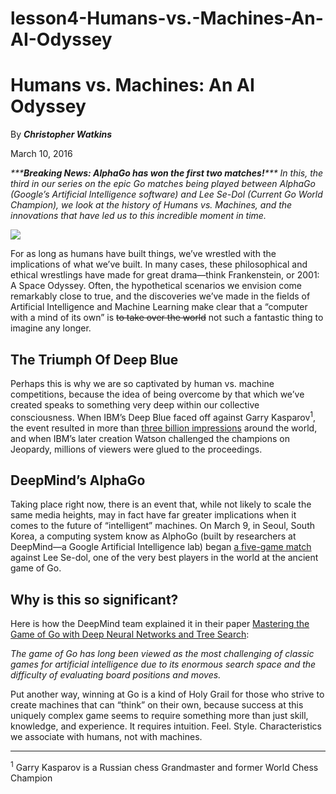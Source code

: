 # lesson4-Humans-vs.-Machines-An-AI-Odyssey
<!DOCTYPE html>
<html lang="en">
<head>
  <meta charset="UTF-8">
  <title>Humans vs Machines Blog</title>
</head>
<body>
  <!-- This was adapted from: http://blog.udacity.com/2016/03/humans-vs-machines-an-ai-odyssey-2.html -->
  <!-- Format this text to match the mockup exactly! -->
    <h1>Humans vs. Machines: An AI Odyssey</h1>
    <p>By <em><strong>Christopher Watkins</strong></em></p>
    <p>March 10, 2016</p>
    <p><em>***<strong>Breaking News: AlphaGo has won the first two matches!</strong>*** In this, the third in our series on the epic Go matches being played between AlphaGo (Google’s Artificial Intelligence software) and Lee Se-Dol (Current Go World Champion), we look at the history of Humans vs. Machines, and the innovations that have led us to this incredible moment in time.</em></p>
  <img src="http://i2.wp.com/blog.udacity.com/wp-content/uploads/2016/03/56df2490a351d802222160.gif">
    <p>For as long as humans have built things, we’ve wrestled with the implications of what we’ve built. In many cases, these philosophical and ethical wrestlings have made for great drama—think Frankenstein, or 2001: A Space Odyssey. Often, the hypothetical scenarios we envision come remarkably close to true, and the discoveries we’ve made in the fields of Artificial Intelligence and Machine Learning make clear that a “computer with a mind of its own” is <s>to take over the world</s> not such a fantastic thing to imagine any longer.</p>
    <h2>The Triumph Of Deep Blue</h2>
    <p>Perhaps this is why we are so captivated by human vs. machine competitions, because the idea of being overcome by that which we’ve created speaks to something very deep within our collective consciousness. When IBM’s Deep Blue faced off against Garry Kasparov<sup>1</sup>, the event resulted in more than <a href="http://www-03.ibm.com/ibm/history/ibm100/us/en/icons/deepblue/">three billion impressions</a> around the world, and when IBM’s later creation Watson challenged the champions on Jeopardy, millions of viewers were glued to the proceedings.</p>
    <h2>DeepMind’s AlphaGo</h2>
    <p>Taking place right now, there is an event that, while not likely to scale the same media heights, may in fact have far greater implications when it comes to the future of “intelligent” machines. On March 9, in Seoul, South Korea, a computing system know as AlphoGo (built by researchers at DeepMind—a Google Artificial Intelligence lab) began <a href="http://venturebeat.com/2016/02/04/youtube-will-livestream-googles-ai-playing-go-superstar-lee-sedol-in-march/">a five-game match</a> against Lee Se-dol, one of the very best players in the world at the ancient game of Go.</p>
    <h2>Why is this so significant?</h2>
    <p>Here is how the DeepMind team explained it in their paper <a href="http://airesearch.com/wp-content/uploads/2016/01/deepmind-mastering-go.pdf">Mastering the Game of Go with Deep Neural Networks and Tree Search</a>:</p>
    <p><em>The game of Go has long been viewed as the most challenging of classic games for artificial intelligence due to its enormous search space and the difficulty of evaluating board positions and moves.</em></p>
    <p>Put another way, winning at Go is a kind of Holy Grail for those who strive to create machines that can “think” on their own, because success at this uniquely complex game seems to require something more than just skill, knowledge, and experience. It requires intuition. Feel. Style. Characteristics we associate with humans, not with machines.</p>
    <hr>
    <sup>1</sup> Garry Kasparov is a Russian chess Grandmaster and former World Chess Champion
</body>
</html>
